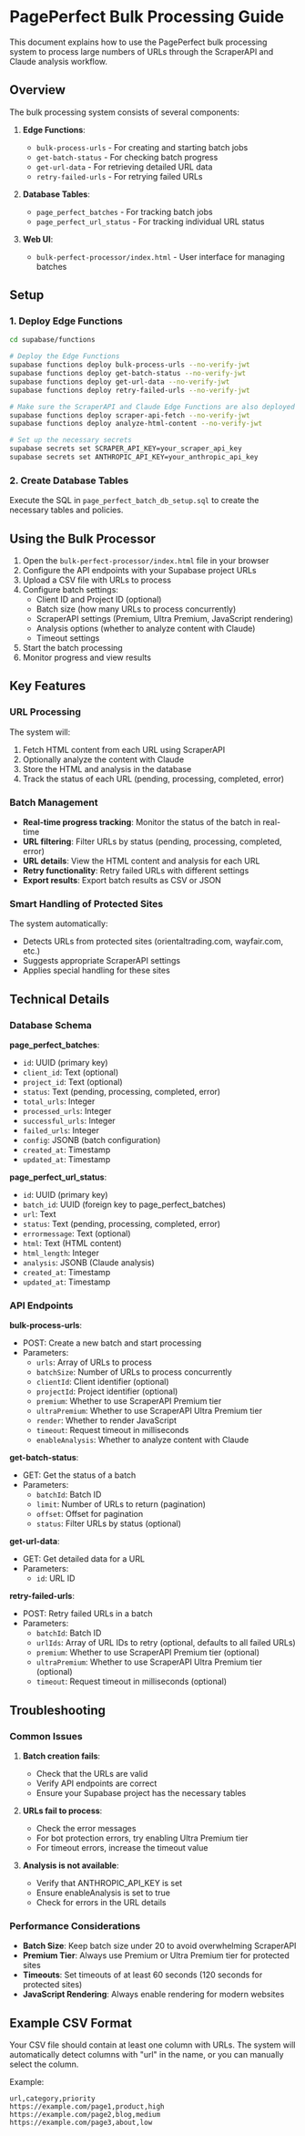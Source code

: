 # PagePerfect Bulk Processing Guide

This document explains how to use the PagePerfect bulk processing system to process large numbers of URLs through the ScraperAPI and Claude analysis workflow.

## Overview

The bulk processing system consists of several components:

1. **Edge Functions**:
   - `bulk-process-urls` - For creating and starting batch jobs
   - `get-batch-status` - For checking batch progress
   - `get-url-data` - For retrieving detailed URL data
   - `retry-failed-urls` - For retrying failed URLs

2. **Database Tables**:
   - `page_perfect_batches` - For tracking batch jobs
   - `page_perfect_url_status` - For tracking individual URL status

3. **Web UI**:
   - `bulk-perfect-processor/index.html` - User interface for managing batches

## Setup

### 1. Deploy Edge Functions

```bash
cd supabase/functions

# Deploy the Edge Functions
supabase functions deploy bulk-process-urls --no-verify-jwt
supabase functions deploy get-batch-status --no-verify-jwt
supabase functions deploy get-url-data --no-verify-jwt
supabase functions deploy retry-failed-urls --no-verify-jwt

# Make sure the ScraperAPI and Claude Edge Functions are also deployed
supabase functions deploy scraper-api-fetch --no-verify-jwt
supabase functions deploy analyze-html-content --no-verify-jwt

# Set up the necessary secrets
supabase secrets set SCRAPER_API_KEY=your_scraper_api_key
supabase secrets set ANTHROPIC_API_KEY=your_anthropic_api_key
```

### 2. Create Database Tables

Execute the SQL in `page_perfect_batch_db_setup.sql` to create the necessary tables and policies.

## Using the Bulk Processor

1. Open the `bulk-perfect-processor/index.html` file in your browser
2. Configure the API endpoints with your Supabase project URLs
3. Upload a CSV file with URLs to process
4. Configure batch settings:
   - Client ID and Project ID (optional)
   - Batch size (how many URLs to process concurrently)
   - ScraperAPI settings (Premium, Ultra Premium, JavaScript rendering)
   - Analysis options (whether to analyze content with Claude)
   - Timeout settings
5. Start the batch processing
6. Monitor progress and view results

## Key Features

### URL Processing

The system will:
1. Fetch HTML content from each URL using ScraperAPI
2. Optionally analyze the content with Claude
3. Store the HTML and analysis in the database
4. Track the status of each URL (pending, processing, completed, error)

### Batch Management

- **Real-time progress tracking**: Monitor the status of the batch in real-time
- **URL filtering**: Filter URLs by status (pending, processing, completed, error)
- **URL details**: View the HTML content and analysis for each URL
- **Retry functionality**: Retry failed URLs with different settings
- **Export results**: Export batch results as CSV or JSON

### Smart Handling of Protected Sites

The system automatically:
- Detects URLs from protected sites (orientaltrading.com, wayfair.com, etc.)
- Suggests appropriate ScraperAPI settings
- Applies special handling for these sites

## Technical Details

### Database Schema

**page_perfect_batches**:
- `id`: UUID (primary key)
- `client_id`: Text (optional)
- `project_id`: Text (optional)
- `status`: Text (pending, processing, completed, error)
- `total_urls`: Integer
- `processed_urls`: Integer
- `successful_urls`: Integer
- `failed_urls`: Integer
- `config`: JSONB (batch configuration)
- `created_at`: Timestamp
- `updated_at`: Timestamp

**page_perfect_url_status**:
- `id`: UUID (primary key)
- `batch_id`: UUID (foreign key to page_perfect_batches)
- `url`: Text
- `status`: Text (pending, processing, completed, error)
- `errormessage`: Text (optional)
- `html`: Text (HTML content)
- `html_length`: Integer
- `analysis`: JSONB (Claude analysis)
- `created_at`: Timestamp
- `updated_at`: Timestamp

### API Endpoints

**bulk-process-urls**:
- POST: Create a new batch and start processing
- Parameters:
  - `urls`: Array of URLs to process
  - `batchSize`: Number of URLs to process concurrently
  - `clientId`: Client identifier (optional)
  - `projectId`: Project identifier (optional)
  - `premium`: Whether to use ScraperAPI Premium tier
  - `ultraPremium`: Whether to use ScraperAPI Ultra Premium tier
  - `render`: Whether to render JavaScript
  - `timeout`: Request timeout in milliseconds
  - `enableAnalysis`: Whether to analyze content with Claude

**get-batch-status**:
- GET: Get the status of a batch
- Parameters:
  - `batchId`: Batch ID
  - `limit`: Number of URLs to return (pagination)
  - `offset`: Offset for pagination
  - `status`: Filter URLs by status (optional)

**get-url-data**:
- GET: Get detailed data for a URL
- Parameters:
  - `id`: URL ID

**retry-failed-urls**:
- POST: Retry failed URLs in a batch
- Parameters:
  - `batchId`: Batch ID
  - `urlIds`: Array of URL IDs to retry (optional, defaults to all failed URLs)
  - `premium`: Whether to use ScraperAPI Premium tier (optional)
  - `ultraPremium`: Whether to use ScraperAPI Ultra Premium tier (optional)
  - `timeout`: Request timeout in milliseconds (optional)

## Troubleshooting

### Common Issues

1. **Batch creation fails**:
   - Check that the URLs are valid
   - Verify API endpoints are correct
   - Ensure your Supabase project has the necessary tables

2. **URLs fail to process**:
   - Check the error messages
   - For bot protection errors, try enabling Ultra Premium tier
   - For timeout errors, increase the timeout value

3. **Analysis is not available**:
   - Verify that ANTHROPIC_API_KEY is set
   - Ensure enableAnalysis is set to true
   - Check for errors in the URL details

### Performance Considerations

- **Batch Size**: Keep batch size under 20 to avoid overwhelming ScraperAPI
- **Premium Tier**: Always use Premium or Ultra Premium tier for protected sites
- **Timeouts**: Set timeouts of at least 60 seconds (120 seconds for protected sites)
- **JavaScript Rendering**: Always enable rendering for modern websites

## Example CSV Format

Your CSV file should contain at least one column with URLs. The system will automatically detect columns with "url" in the name, or you can manually select the column.

Example:

```
url,category,priority
https://example.com/page1,product,high
https://example.com/page2,blog,medium
https://example.com/page3,about,low
```